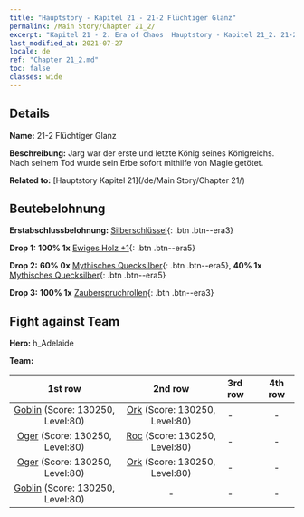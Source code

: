 ```yaml
---
title: "Hauptstory - Kapitel 21 - 21-2 Flüchtiger Glanz"
permalink: /Main Story/Chapter 21_2/
excerpt: "Kapitel 21 - 2. Era of Chaos  Hauptstory - Kapitel 21_2. 21-2 Flüchtiger Glanz"
last_modified_at: 2021-07-27
locale: de
ref: "Chapter 21_2.md"
toc: false
classes: wide
---
```


## Details

 **Name:** 21-2 Flüchtiger Glanz

 **Beschreibung:** Jarg war der erste und letzte König seines Königreichs. Nach seinem Tod wurde sein Erbe sofort mithilfe von Magie getötet.

 **Related to:** [Hauptstory Kapitel 21](/de/Main Story/Chapter 21/)

## Beutebelohnung

 **Erstabschlussbelohnung:** [Silberschlüssel](/ItemsDE/con_693/){: .btn .btn--era3}

 **Drop 1:** **100% 1x** [Ewiges Holz +1](/ItemsDE/mat_69/){: .btn .btn--era5}

 **Drop 2:** **60% 0x** [Mythisches Quecksilber](/ItemsDE/mat_63/){: .btn .btn--era5}, **40% 1x** [Mythisches Quecksilber](/ItemsDE/mat_63/){: .btn .btn--era5}

 **Drop 3:** **100% 1x** [Zauberspruchrollen](/ItemsDE/con_694/){: .btn .btn--era3}


## Fight against Team
 **Hero:** h_Adelaide

 **Team:**


  | 1st row | 2nd row | 3rd row | 4th row |
  |:----:|:----:|:----|:----:|
  | [Goblin](/de/units/Goblin/) (Score: 130250, Level:80)  | [Ork](/de/units/Orc/) (Score: 130250, Level:80)  | - | - |
  | [Oger](/de/units/Ogre/) (Score: 130250, Level:80)  | [Roc](/de/units/Roc/) (Score: 130250, Level:80)  | - | - |
  | [Oger](/de/units/Ogre/) (Score: 130250, Level:80)  | [Ork](/de/units/Orc/) (Score: 130250, Level:80)  | - | - |
  | [Goblin](/de/units/Goblin/) (Score: 130250, Level:80)  | - | - | - |


